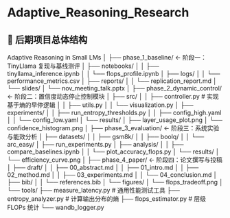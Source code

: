# Adaptive_Reasoning_Research

## 🧭 后期项目总体结构
Adaptive Reasoning in Small LMs
│
├── phase_1_baseline/        ← 阶段一：TinyLlama 复现与基线测评
│   ├── notebooks/
│   │   ├── tinyllama_inference.ipynb
│   │   └── flops_profile.ipynb
│   ├── logs/
│   │   └── performance_metrics.csv
│   ├── reports/
│   │   └── replication_report.md
│   └── slides/
│       └── nov_meeting_talk.pptx
│
├── phase_2_dynamic_control/ ← 阶段二：置信度动态停止控制模块
│   ├── src/
│   │   ├── controller.py         # 实现基于熵的早停逻辑
│   │   ├── utils.py
│   │   └── visualization.py
│   ├── experiments/
│   │   ├── run_entropy_thresholds.py
│   │   ├── config_high.yaml
│   │   └── config_low.yaml
│   └── results/
│       ├── layer_usage_plot.png
│       └── confidence_histogram.png
│
├── phase_3_evaluation/      ← 阶段三：系统实验与能效分析
│   ├── datasets/
│   │   ├── gsm8k/
│   │   ├── boolq/
│   │   └── arc_easy/
│   ├── run_experiments.py
│   ├── analysis/
│   │   ├── compare_baselines.ipynb
│   │   └── plot_accuracy_flops.py
│   └── results/
│       └── efficiency_curve.png
│
├── phase_4_paper/           ← 阶段四：论文撰写与投稿
│   ├── draft/
│   │   ├── 00_abstract.md
│   │   ├── 01_intro.md
│   │   ├── 02_method.md
│   │   ├── 03_experiments.md
│   │   └── 04_conclusion.md
│   ├── bib/
│   │   └── references.bib
│   └── figures/
│       └── flops_tradeoff.png
│
└── tools/
    ├── measure_latency.py       # 通用性能测试工具
    ├── entropy_analyzer.py      # 计算输出分布的熵
    ├── flops_estimator.py       # 层级 FLOPs 统计
    └── wandb_logger.py
